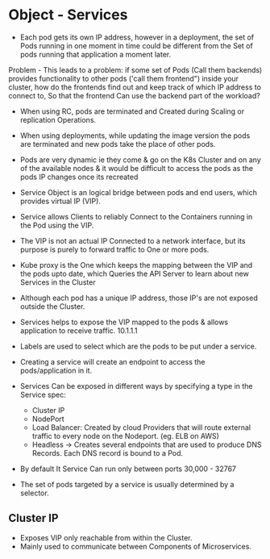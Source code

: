 # Object - Services 

- Each pod gets its own IP address, however in a deployment, the set of Pods running in one moment in time could be different from the Set of pods running that application a moment later. 

Problem - This leads to a problem: if some set of Pods (Call them backends) provides functionality to other pods ('call them frontend") inside your cluster, how do the frontends find out and keep track of which IP address to connect to, So that the frontend Can use the backend part of the workload?


- When using RC, pods are terminated and Created during Scaling or replication Operations.
- When using deployments, while updating the image version the pods are terminated and new pods take the place of other pods.
- Pods are very dynamic ie they come & go on the K8s Cluster and on any of the available nodes & it would be difficult to access the pods as the pods IP changes once its recreated
- Service Object is an logical bridge between pods and end users, which provides virtual IP (VIP). 
- Service allows Clients to reliably Connect to the Containers running in the Pod using the VIP. 
- The VIP is not an actual IP Connected to a network interface, but its purpose is purely to forward traffic to One or more pods. 
- Kube proxy is the One which keeps the mapping between the VIP and the pods upto date, which Queries the API Server to learn about new Services in the Cluster

- Although each pod has a unique IP address, those IP's are not exposed outside the Cluster.
- Services helps to expose the VIP mapped to the pods & allows application to receive traffic. 10.1.1.1
- Labels are used to select which are the pods to be put under a service.
- Creating a service will create an endpoint to access the pods/application in it.

- Services Can be exposed in different ways by specifying a type in the Service spec:
    - Cluster IP
    - NodePort
    - Load Balancer: Created by cloud Providers that will route external traffic to every node on the Nodeport. (eg. ELB on AWS) 
    - Headless → Creates several endpoints that are used to produce DNS Records. Each DNS record is bound to a Pod. 
- By default It Service Can run only between ports 30,000 - 32767
- The set of pods targeted by a service is usually determined by a selector.

## Cluster IP 
- Exposes VIP only reachable from within the Cluster.
- Mainly used to communicate between Components of Microservices.
